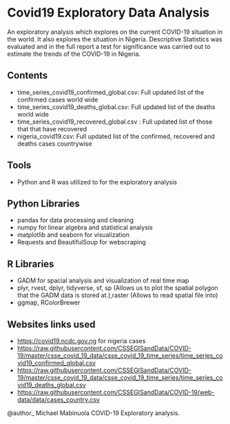 # Covid19 Exploratory Data Analysis
<p> An exploratory analysis which explores on the current COVID-19 situation in the world. It also explores the situation in Nigeria. Descriptive Statistics was evaluated and in the full report a test for significance was carried out to estimate the trends of the COVID-19 in Nigeria. </p>

## Contents
  * time_series_covid19_confirmed_global.csv: Full updated list of the confirmed cases world wide
  * time_series_covid19_deaths_global.csv: Full updated list of the deaths world wide
  * time_series_covid19_recovered_global.csv : Full updated list of those that that have recovered
  * nigeria_covid19.csv: Full updated list of the confirmed, recovered and deaths cases countrywise

## Tools
  * Python and R was utilized to for the exploratory analysis

## Python Libraries
  * pandas for data processing and cleaning
  * numpy for linear algebra and statistical analysis
  * matplotlib and seaborn for visualization
  * Requests and BeautifulSoup for webscraping

## R Libraries
  * GADM for spacial analysis and visualization of real time map
  * plyr, rvest, dplyr, tidyverse, sf, sp (Allows us to plot the spatial polygon that the GADM data is stored at.),raster (Allows to read spatial file into)
  * ggmap, RColorBrewer

## Websites links used
  * https://covid19.ncdc.gov.ng for nigeria cases
  * https://raw.githubusercontent.com/CSSEGISandData/COVID-19/master/csse_covid_19_data/csse_covid_19_time_series/time_series_covid19_confirmed_global.csv
  * https://raw.githubusercontent.com/CSSEGISandData/COVID-19/master/csse_covid_19_data/csse_covid_19_time_series/time_series_covid19_deaths_global.csv
  * https://raw.githubusercontent.com/CSSEGISandData/COVID-19/web-data/data/cases_country.csv



@author_ Michael Mabinuola
COVID-19 Exploratory analysis.

